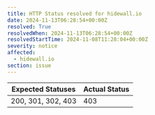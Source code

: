 ```yaml
---
title: HTTP Status resolved for hidewall.io
date: 2024-11-13T06:28:54+00:00Z
resolved: True
resolvedWhen: 2024-11-13T06:28:54+00:00Z
resolvedStartTime: 2024-11-08T11:28:04+00:00Z
severity: notice
affected:
  - hidewall.io
section: issue
---
```


| Expected Statuses | Actual Status  |
|-------------------|----------------|
| 200, 301, 302, 403 | 403 |
